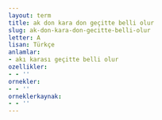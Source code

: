 ```yaml
---
layout: term
title: ak don kara don geçitte belli olur
slug: ak-don-kara-don-gecitte-belli-olur
letter: A
lisan: Türkçe
anlamlar:
- akı karası geçitte belli olur
ozellikler:
- - ''
ornekler:
- - ''
orneklerkaynak:
- - ''
---
```

